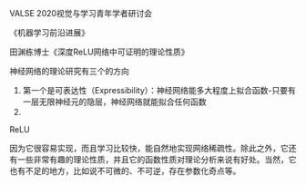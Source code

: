 VALSE 2020视觉与学习青年学者研讨会

《机器学习前沿进展》

田渊栋博士《深度ReLU网络中可证明的理论性质》





神经网络的理论研究有三个的方向

1. 第一个是可表达性（Expressibility）：神经网络能多大程度上拟合函数-只要有一层无限神经元的隐层，神经网络就能拟合任何函数
2. 





ReLU

因为它很容易实现，而且学习比较快，能自然地实现网络稀疏性。除此之外，它还有一些非常有趣的理论性质，并且它的函数性质对理论分析来说有好处。当然，它也有不足的地方，比如说不可微的、不可逆，存在参数化奇点等。



